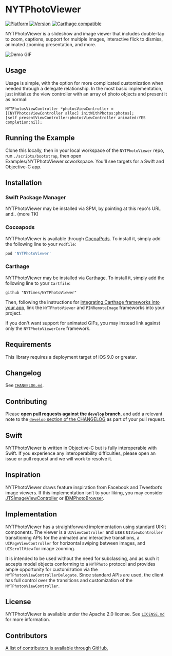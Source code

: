 # NYTPhotoViewer

[![Platform](http://cocoapod-badges.herokuapp.com/p/NYTPhotoViewer/badge.png)](http://cocoadocs.org/docsets/NYTPhotoViewer)
[![Version](http://cocoapod-badges.herokuapp.com/v/NYTPhotoViewer/badge.png)](http://cocoadocs.org/docsets/NYTPhotoViewer)
[![Carthage compatible](https://img.shields.io/badge/Carthage-compatible-4BC51D.svg?style=flat)](https://github.com/Carthage/Carthage)

NYTPhotoViewer is a slideshow and image viewer that includes double-tap to zoom, captions, support for multiple images, interactive flick to dismiss, animated zooming presentation, and more.

![Demo GIF](Documentation/photo_viewer.gif)

## Usage

Usage is simple, with the option for more complicated customization when needed through a delegate relationship. In the most basic implementation, just initialize the view controller with an array of photo objects and present it as normal:

```objc
NYTPhotosViewController *photosViewController = [[NYTPhotosViewController alloc] initWithPhotos:photos];
[self presentViewController:photosViewController animated:YES completion:nil];
```

## Running the Example

Clone this locally, then in your local workspace of the `NYTPhotoViewer` repo, run `./scripts/bootstrap`, then open Examples/NYTPhotoViewer.xcworkspace. You'll see targets for a Swift and Objective-C app.

## Installation

### Swift Package Manager

NYTPhotoViewer may be installed via SPM, by pointing at this repo's URL and.. (more TK)

### Cocoapods

NYTPhotoViewer is available through [CocoaPods](http://cocoapods.org). To install it, simply add the following line to your `Podfile`:

```ruby
pod 'NYTPhotoViewer'
```

### Carthage

NYTPhotoViewer may be installed via [Carthage](https://github.com/Carthage/Carthage). To install it, simply add the following line to your `Cartfile`:

```
github "NYTimes/NYTPhotoViewer"
```

Then, following the instructions for [integrating Carthage frameworks into your app](https://github.com/Carthage/Carthage#if-youre-building-for-ios-tvos-or-watchos), link the `NYTPhotoViewer` and `PINRemoteImage` frameworks into your project.

If you don't want support for animated GIFs, you may instead link against only the `NYTPhotoViewerCore` framework.

## Requirements

This library requires a deployment target of iOS 9.0 or greater.

## Changelog

See [`CHANGELOG.md`](https://github.com/NYTimes/NYTPhotoViewer/blob/develop/CHANGELOG.md).

## Contributing

Please **open pull requests against the `develop` branch**, and add a relevant note to the [`develop` section of the CHANGELOG](https://github.com/NYTimes/NYTPhotoViewer/blob/develop/CHANGELOG.md#develop) as part of your pull request.

## Swift

NYTPhotoViewer is written in Objective-C but is fully interoperable with Swift. If you experience any interoperability difficulties, please open an issue or pull request and we will work to resolve it.

## Inspiration

NYTPhotoViewer draws feature inspiration from Facebook and Tweetbot’s image viewers. If this implementation isn’t to your liking, you may consider [JTSImageViewController](https://github.com/jaredsinclair/JTSImageViewController) or [IDMPhotoBrowser](https://github.com/ideaismobile/IDMPhotoBrowser).

## Implementation

NYTPhotoViewer has a straightforward implementation using standard UIKit components. The viewer is a `UIViewController` and uses `UIViewController` transitioning APIs for the animated and interactive transitions, a `UIPageViewController` for horizontal swiping between images, and `UIScrollView` for image zooming.

It is intended to be used without the need for subclassing, and as such it accepts model objects conforming to a `NYTPhoto` protocol and provides ample opportunity for customization via the `NYTPhotosViewControllerDelegate`. Since standard APIs are used, the client has full control over the transitions and customization of the `NYTPhotosViewController`.

## License

NYTPhotoViewer is available under the Apache 2.0 license. See [`LICENSE.md`](https://github.com/NYTimes/NYTPhotoViewer/blob/develop/LICENSE.md) for more information.

## Contributors

[A list of contributors is available through GitHub.](https://github.com/NYTimes/NYTPhotoViewer/graphs/contributors)
